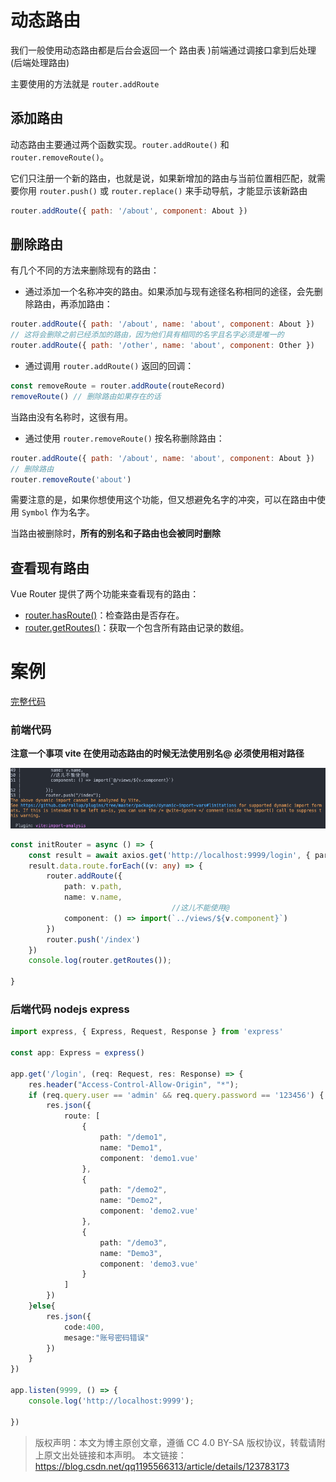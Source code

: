 # 动态路由

我们一般使用动态路由都是后台会返回一个 路由表 )前端通过调接口拿到后处理(后端处理路由)

主要使用的方法就是 `router.addRoute`

## 添加路由

动态路由主要通过两个函数实现。`router.addRoute()` 和 `router.removeRoute()`。

它们只注册一个新的路由，也就是说，如果新增加的路由与当前位置相匹配，就需要你用 `router.push()` 或 `router.replace()` 来手动导航，才能显示该新路由

```js
router.addRoute({ path: '/about', component: About })
```

## 删除路由

有几个不同的方法来删除现有的路由：

- 通过添加一个名称冲突的路由。如果添加与现有途径名称相同的途径，会先删除路由，再添加路由：

```js
router.addRoute({ path: '/about', name: 'about', component: About })
// 这将会删除之前已经添加的路由，因为他们具有相同的名字且名字必须是唯一的
router.addRoute({ path: '/other', name: 'about', component: Other })
```

- 通过调用 `router.addRoute()` 返回的回调：

```js
const removeRoute = router.addRoute(routeRecord)
removeRoute() // 删除路由如果存在的话
```

当路由没有名称时，这很有用。

- 通过使用 `router.removeRoute()` 按名称删除路由：

```js
router.addRoute({ path: '/about', name: 'about', component: About })
// 删除路由
router.removeRoute('about')
```

需要注意的是，如果你想使用这个功能，但又想避免名字的冲突，可以在路由中使用 `Symbol` 作为名字。

当路由被删除时，**所有的别名和子路由也会被同时删除**

## 查看现有路由

Vue Router 提供了两个功能来查看现有的路由：

- [router.hasRoute()](https://router.vuejs.org/zh/api/#hasroute "router.hasRoute()")：检查路由是否存在。
- [router.getRoutes()](https://router.vuejs.org/zh/api/#getroutes "router.getRoutes()")：获取一个包含所有路由记录的数组。

# 案例

[完整代码](12.a-动态路由案例-登陆后动态添加路由.md)

### 前端代码  

**注意一个事项 vite 在使用动态路由的时候无法使用别名@ 必须使用相对路径**

![](_images/image-2023-01-16_18-30-52-872-12-动态路由.png)

```ts
const initRouter = async () => {
    const result = await axios.get('http://localhost:9999/login', { params: formInline });
    result.data.route.forEach((v: any) => {
        router.addRoute({
            path: v.path,
            name: v.name,
                                    //这儿不能使用@
            component: () => import(`../views/${v.component}`)
        })
        router.push('/index')
    })
    console.log(router.getRoutes());

}
```

### 后端代码 nodejs express

```ts
import express, { Express, Request, Response } from 'express'

const app: Express = express()

app.get('/login', (req: Request, res: Response) => {
    res.header("Access-Control-Allow-Origin", "*");
    if (req.query.user == 'admin' && req.query.password == '123456') {
        res.json({
            route: [
                {
                    path: "/demo1",
                    name: "Demo1",
                    component: 'demo1.vue'
                },
                {
                    path: "/demo2",
                    name: "Demo2",
                    component: 'demo2.vue'
                },
                {
                    path: "/demo3",
                    name: "Demo3",
                    component: 'demo3.vue'
                }
            ]
        })
    }else{
        res.json({
            code:400,
            mesage:"账号密码错误"
        })
    }
})

app.listen(9999, () => {
    console.log('http://localhost:9999');

})
```

> 版权声明：本文为博主原创文章，遵循 CC 4.0 BY-SA 版权协议，转载请附上原文出处链接和本声明。
> 本文链接：https://blog.csdn.net/qq1195566313/article/details/123783173